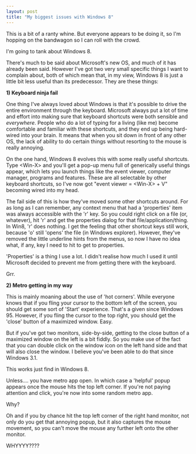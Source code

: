 ```yaml
---
layout: post
title: "My biggest issues with Windows 8"
---
```

This is a bit of a ranty whine. But everyone appears to be doing it, so I'm hopping on the bandwagon so I can roll with the crowd.

I'm going to tank about Windows 8.

There's much to be said about Microsoft's new OS, and much of it has already been said. However I've got two very small specific things I want to complain about, both of which mean that, in my view, Windows 8 is just a little bit less useful than its predecessor. They are these things:

**1) Keyboard ninja fail**

One thing I've always loved about Windows is that it's possible to drive the entire environment through the keyboard. Microsoft always put a lot of time and effort into making sure that keyboard shortcuts were both sensible and *everywhere*. People who do a lot of typing for a living (like me) become comfortable and familiar with these shortcuts, and they end up being hard-wired into your brain. It means that when you sit down in front of any other OS, the lack of ability to do certain things without resorting to the mouse is really annoying.

On the one hand, Windows 8 evolves this with some really useful shortcuts. Type &lt;Win-X&gt; and you'll get a pop-up menu full of generically useful things appear, which lets you launch things like the event viewer, computer manager, programs and features. These are all selectable by other keyboard shortcuts, so I've now got "event viewer = &lt;Win-X&gt; + V" becoming wired into my head.

The fail side of this is how they've moved some other shortcuts around. For as long as I can remember, any context menu that had a 'properties' item was always accessible with the 'r' key. So you could right click on a file (or, whatever), hit 'r' and get the properties dialog for that file/application/thing. In Win8, 'r' does nothing. I get the feeling that other shortcut keys still work, because 'o' still 'opens' the file (in Windows explorer). However, they've removed the little underline hints from the menus, so now I have no idea what, if any, key I need to hit to get to properties.

'Properties' is a thing I use a lot. I didn't realise how much I used it until Microsoft decided to prevent me from getting there with the keyboard.

Grr.

**2) Metro getting in my way**

This is mainly moaning about the use of 'hot corners'. While everyone knows that if you fling your cursor to the bottom left of the screen, you should get some sort of 'Start' experience. That's a given since Windows 95. However, if you fling the cursor to the top right, you should get the 'close' button of a maximized window. Easy.

But if you've got two monitors, side-by-side, getting to the close button of a maximized window on the left is a bit fiddly. So you make use of the fact that you can double click on the window icon on the left hand side and that will also close the window. I believe you've been able to do that since Windows 3.1.

This works just find in Windows 8.

Unless.... you have metro app open. In which case a 'helpful' popup appears once the mouse hits the top left corner. If you're not paying attention and click, you're now into some random metro app.

Why?

Oh and if you by chance hit the top left corner of the right hand monitor, not only do you get that annoying popup, but it also captures the mouse movement, so you can't move the mouse any further left onto the other monitor.

WHYYYY????
